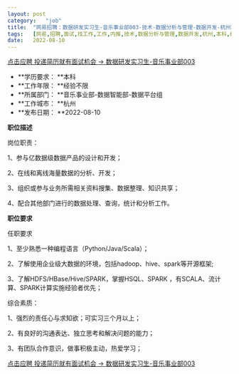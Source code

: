 ```yaml
---
layout:	post
category:	"job"
title:	"网易招聘：数据研发实习生-音乐事业部003-技术-数据分析与管理-数据开发-杭州本科经验不限"
tags:	[网易,招聘,面试,找工作,工作,内推,技术,数据分析与管理,数据开发,杭州,本科,经验不限]
date:	2022-08-10
---
```


[点击应聘 投递简历就有面试机会 ->  数据研发实习生-音乐事业部003](http://mobile.bole.netease.com/bole/boleDetail?id=40435&employeeId=346f03c3cda5f04c&key=all)



- **学历要求： **本科
- **工作年限： **经验不限
- **所属部门： **音乐事业部-数据智能部-数据平台组
- **工作城市： **杭州
- **发布日期： **2022-08-10



**职位描述**

岗位职责：

1、参与亿数据级数据产品的设计和开发；

2、在线和离线海量数据的分析、开发；

3、组织或参与业务所需相关资料搜集、数据整理、知识共享；

4、配合其他部门进行的数据处理、查询，统计和分析工作。





**职位要求**

任职要求

1、至少熟悉一种编程语言（Python/Java/Scala）；

2、了解使用企业级大数据的环境，包括hadoop、hive、spark等开源框架;

3、了解HDFS/HBase/Hive/SPARK，掌握HSQL、SPARK ，有SCALA、流计算、SPARK计算实施经验者优先；

综合素质：

1、强烈的责任心与求知欲；可实习三个月以上；

2、有良好的沟通表达、独立思考和解决问题的能力；

3、有团队合作意识，做事积极主动，热爱学习；



[点击应聘 投递简历就有面试机会 ->  数据研发实习生-音乐事业部003](http://mobile.bole.netease.com/bole/boleDetail?id=40435&employeeId=346f03c3cda5f04c&key=all)